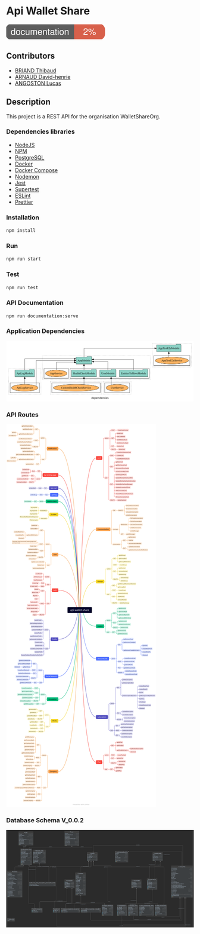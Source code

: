 # Api Wallet Share
<img src="documentation/images/coverage-badge-documentation.svg" alt=''>

## Contributors
- [BRIAND Thibaud](https://github.com/ThibaudBr)
- [ARNAUD David-henrie](https://github.com/DH7789-dev)
- [ANGOSTON Lucas](https://github.com/lucasangoston)

## Description
This project is a REST API for the organisation WalletShareOrg.

### Dependencies libraries
- [NodeJS](https://nodejs.org/en/)
- [NPM](https://www.npmjs.com/)
- [PostgreSQL](https://www.postgresql.org/)
- [Docker](https://www.docker.com/)
- [Docker Compose](https://docs.docker.com/compose/)
- [Nodemon](https://nodemon.io/)
- [Jest](https://jestjs.io/)
- [Supertest](
https://www.npmjs.com/package/supertest)
- [ESLint](https://eslint.org/)
- [Prettier](https://prettier.io/)

### Installation

```bash
npm install
```

### Run

```bash
npm run start
```

### Test

```bash
npm run test
```

### API Documentation

```bash
npm run documentation:serve
```

### Application Dependencies
<img src="documentation/graph/dependencies.svg" alt=''>

### API Routes
<img src="doc/api-waller-share-Map-1.png" alt=''>

### Database Schema V_0.0.2
<img src="doc/bdd.png" alt=''>
